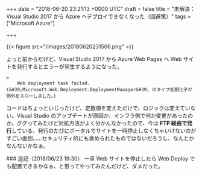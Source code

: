 
+++
date = "2018-06-20 23:21:13 +0000 UTC"
draft = false
title = "未解決：Visual Studio 2017 から Azure へデプロイできなくなった（回避策）"
tags = ["Microsoft Azure"]

+++


{{< figure src="/images/20180620231506.png"  >}}

ょっと前からだけど、Visual Studio 2017 から Azure Web Pages へ Web サイトを発行するとエラーが発生するようになった。

    >
        Web deployment task failed. (&#39;Microsoft.Web.Deployment.DeploymentManager&#39; のタイプ初期化子が例外をスローしました。)

    
コードはちょっといじったけど、定数値を変えただけで、ロジックは変えていない。Visual Studio のアップデートが原因か、インフラ側で何か変更があったのか。ググってみたけど対処方法がよく分かんなかったので、今は **FTP 経由で発行**している。発行のたびにポータルでサイトを一時停止しなくちゃいけないのがすごい面倒……セキュリティ的にも褒められたものではないだろうし、なんとかなんないかなぁ。

<div class="section">
    ### 追記（2018/06/23 19:30）
    一旦 Web サイトを停止したら Web Deploy でも配置できるかなぁ、と思ってやってみたんだけど、ダメだった。

</div>

